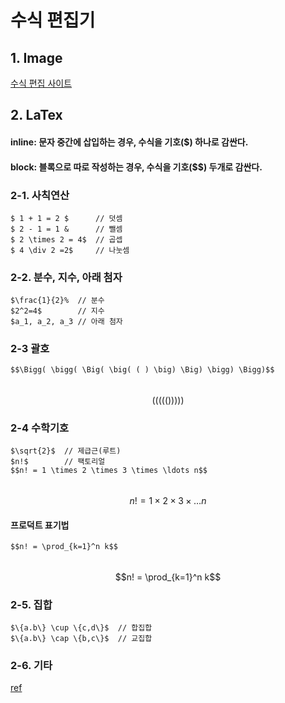 # 수식 편집기

## 1. Image
[수식 편집 사이트](https://editor.codecogs.com)

## 2. LaTex
#### inline: 문자 중간에 삽입하는 경우, 수식을 기호($) 하나로 감싼다. 
#### block: 블록으로 따로 작성하는 경우, 수식을 기호($$) 두개로 감싼다. 

### 2-1. 사칙연산
    $ 1 + 1 = 2 $      // 덧셈
    $ 2 - 1 = 1 &      // 뺄셈
    $ 2 \times 2 = 4$  // 곱셉
    $ 4 \div 2 =2$     // 나눗셈

### 2-2. 분수, 지수, 아래 첨자
    $\frac{1}{2}%  // 분수
    $2^2=4$        // 지수
    $a_1, a_2, a_3 // 아래 첨자

### 2-3 괄호
    $$\Bigg( \bigg( \Big( \big( ( ) \big) \Big) \bigg) \Bigg)$$
######
$$\Bigg( \bigg( \Big( \big( ( ) \big) \Big) \bigg) \Bigg)$$

### 2-4 수학기호
    $\sqrt{2}$  // 제급근(루트)
    $n!$        // 팩토리얼
    $$n! = 1 \times 2 \times 3 \times \ldots n$$
######
$$n! = 1 \times 2 \times 3 \times \ldots n$$

#### 프로덕트 표기법
    $$n! = \prod_{k=1}^n k$$
######
$$n! = \prod_{k=1}^n k$$

### 2-5. 집합
    $\{a.b\} \cup \{c,d\}$  // 합집합
    $\{a.b\} \cap \{b,c\}$  // 교집합

### 2-6. 기타
[ref](https://khw11044.github.io/blog/blog-etc/2020-12-21-markdown-tutorial2/)
